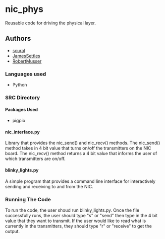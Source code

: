 # nic_phys
Reusable code for driving the physical layer.

## Authors
- [scural](https://github.com/scural)
- [JamesSettles](https://github.com/JamesSettles)
- [RobertMusser](https://github.com/RobertMusser)

### Languages used
- Python

### SRC Directory
#### Packages Used
- pigpio 
#### nic_interface.py
Library that provides the nic_send() and nic_recv() methods. The nic_send() method takes in 4 bit value that turns on/off the transmitters on the NIC board. The nic_recv() method returns a 4 bit value that informs the user of which transmitters are on/off.

#### blinky_lights.py
A simple program that provides a command line interface for interactively sending and receiving to and from the NIC.

### Running The Code
To run the code, the user shoud run blinky_lights.py. Once the file successfully runs, the user should type "s" or "send" then type in the 4 bit value that they want to transmit. If the user would like to read what is currently in the transmitters, they should type "r" or "receive" to get the output.
